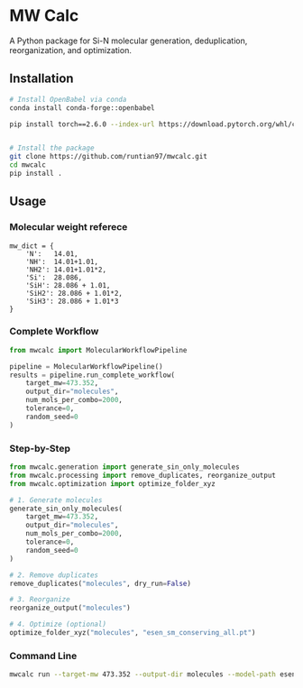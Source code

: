 # MW Calc

A Python package for Si-N molecular generation, deduplication, reorganization, and optimization.

## Installation

```bash
# Install OpenBabel via conda
conda install conda-forge::openbabel

pip install torch==2.6.0 --index-url https://download.pytorch.org/whl/cu121  # for CUDA 12.1


# Install the package
git clone https://github.com/runtian97/mwcalc.git
cd mwcalc
pip install .
```

## Usage

### Molecular weight referece
    mw_dict = {
        'N':   14.01,
        'NH':  14.01+1.01,
        'NH2': 14.01+1.01*2,
        'Si':  28.086,
        'SiH': 28.086 + 1.01,
        'SiH2': 28.086 + 1.01*2,
        'SiH3': 28.086 + 1.01*3
    }

### Complete Workflow
```python
from mwcalc import MolecularWorkflowPipeline

pipeline = MolecularWorkflowPipeline()
results = pipeline.run_complete_workflow(
    target_mw=473.352,
    output_dir="molecules",
    num_mols_per_combo=2000,
    tolerance=0,
    random_seed=0
)
```

### Step-by-Step
```python
from mwcalc.generation import generate_sin_only_molecules
from mwcalc.processing import remove_duplicates, reorganize_output
from mwcalc.optimization import optimize_folder_xyz

# 1. Generate molecules
generate_sin_only_molecules(
    target_mw=473.352,
    output_dir="molecules",
    num_mols_per_combo=2000,
    tolerance=0,
    random_seed=0
)

# 2. Remove duplicates  
remove_duplicates("molecules", dry_run=False)

# 3. Reorganize
reorganize_output("molecules")

# 4. Optimize (optional)
optimize_folder_xyz("molecules", "esen_sm_conserving_all.pt")
```

### Command Line
```bash
mwcalc run --target-mw 473.352 --output-dir molecules --model-path esen_sm_conserving_all.pt --num-mols 2000 --tolerance 0 --random-seed 0
```

